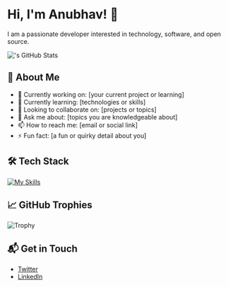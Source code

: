 # Hi, I'm Anubhav! 👋

I am a passionate developer interested in technology, software, and open source.

![<username>'s GitHub Stats](https://github-readme-stats.vercel.app/api?username=<username>&theme=vue-dark&show_icons=true&hide_border=true&count_private=true)

## 🚀 About Me

- 🔭 Currently working on: [your current project or learning]
- 🌱 Currently learning: [technologies or skills]
- 🤝 Looking to collaborate on: [projects or topics]
- 💬 Ask me about: [topics you are knowledgeable about]
- 📫 How to reach me: [email or social link]
- ⚡ Fun fact: [a fun or quirky detail about you]

## 🛠️ Tech Stack

[![My Skills](https://skillicons.dev/icons?i=js,react,python,html,css)](https://skillicons.dev)

## 📈 GitHub Trophies

![Trophy](https://github-profile-trophy.vercel.app/?username=<username>&theme=onestar&no-frame=true)

## 📬 Get in Touch

- [Twitter](https://twitter.com/<twitter_handle>)
- [LinkedIn](https://www.linkedin.com/in/<linkedin_handle>/)

<!--
Here are some ideas to get you started:
- 🔭 I’m currently working on ...
- 🌱 I’m currently learning ...
- 👯 I’m looking to collaborate on ...
- 🤔 I’m looking for help with ...
- 💬 Ask me about ...
- 📫 How to reach me: ...
- 😄 Pronouns: ...
- ⚡ Fun fact: ...
-->
